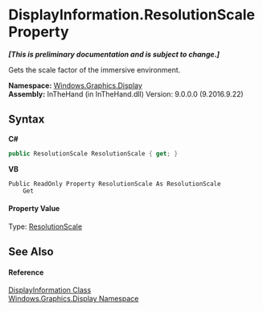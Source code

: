 # DisplayInformation.ResolutionScale Property 
 _**\[This is preliminary documentation and is subject to change.\]**_

Gets the scale factor of the immersive environment.

**Namespace:**&nbsp;<a href="N_Windows_Graphics_Display">Windows.Graphics.Display</a><br />**Assembly:**&nbsp;InTheHand (in InTheHand.dll) Version: 9.0.0.0 (9.2016.9.22)

## Syntax

**C#**<br />
``` C#
public ResolutionScale ResolutionScale { get; }
```

**VB**<br />
``` VB
Public ReadOnly Property ResolutionScale As ResolutionScale
	Get
```


#### Property Value
Type: <a href="T_Windows_Graphics_Display_ResolutionScale">ResolutionScale</a>

## See Also


#### Reference
<a href="T_Windows_Graphics_Display_DisplayInformation">DisplayInformation Class</a><br /><a href="N_Windows_Graphics_Display">Windows.Graphics.Display Namespace</a><br />
